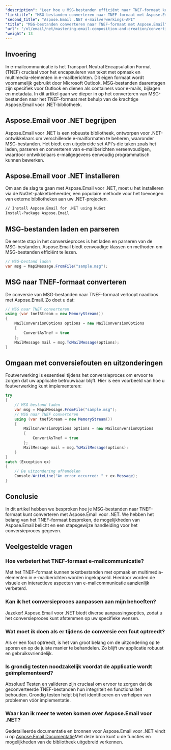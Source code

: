 ```yaml
---
"description": "Leer hoe u MSG-bestanden efficiënt naar TNEF-formaat kunt converteren met de krachtige Aspose.Email voor .NET-bibliotheek. Deze uitgebreide handleiding behandelt de installatie en het laden van MSG-bestanden."
"linktitle": "MSG-bestanden converteren naar TNEF-formaat met Aspose.Email"
"second_title": "Aspose.Email .NET e-mailverwerkings-API"
"title": "MSG-bestanden converteren naar TNEF-formaat met Aspose.Email"
"url": "/nl/email/net/mastering-email-composition-and-creation/converting-msg-files-to-tnef-format/"
"weight": 13
---
```


## Invoering

In e-mailcommunicatie is het Transport Neutral Encapsulation Format (TNEF) cruciaal voor het encapsuleren van tekst met opmaak en multimedia-elementen in e-mailberichten. Dit eigen formaat wordt voornamelijk gebruikt door Microsoft Outlook. MSG-bestanden daarentegen zijn specifiek voor Outlook en dienen als containers voor e-mails, bijlagen en metadata. In dit artikel gaan we dieper in op het converteren van MSG-bestanden naar het TNEF-formaat met behulp van de krachtige Aspose.Email voor .NET-bibliotheek.

## Aspose.Email voor .NET begrijpen

Aspose.Email voor .NET is een robuuste bibliotheek, ontworpen voor .NET-ontwikkelaars om verschillende e-mailformaten te beheren, waaronder MSG-bestanden. Het biedt een uitgebreide set API's die taken zoals het laden, parseren en converteren van e-mailberichten vereenvoudigen, waardoor ontwikkelaars e-mailgegevens eenvoudig programmatisch kunnen bewerken.

## Aspose.Email voor .NET installeren

Om aan de slag te gaan met Aspose.Email voor .NET, moet u het installeren via de NuGet-pakketbeheerder, een populaire methode voor het toevoegen van externe bibliotheken aan uw .NET-projecten.

```bash
// Install Aspose.Email for .NET using NuGet
Install-Package Aspose.Email
```

## MSG-bestanden laden en parseren

De eerste stap in het conversieproces is het laden en parseren van de MSG-bestanden. Aspose.Email biedt eenvoudige klassen en methoden om MSG-bestanden efficiënt te lezen.

```csharp
// MSG-bestand laden
var msg = MapiMessage.FromFile("sample.msg");
```

## MSG naar TNEF-formaat converteren

De conversie van MSG-bestanden naar TNEF-formaat verloopt naadloos met Aspose.Email. Zo doet u dat:

```csharp
// MSG naar TNEF converteren
using (var tnefStream = new MemoryStream())
{
    MailConversionOptions options = new MailConversionOptions
    {
        ConvertAsTnef = true
    };
    MailMessage mail = msg.ToMailMessage(options);
}
```

## Omgaan met conversiefouten en uitzonderingen

Foutverwerking is essentieel tijdens het conversieproces om ervoor te zorgen dat uw applicatie betrouwbaar blijft. Hier is een voorbeeld van hoe u foutverwerking kunt implementeren:

```csharp
try
{
    // MSG-bestand laden
    var msg = MapiMessage.FromFile("sample.msg");
    // MSG naar TNEF converteren
    using (var tnefStream = new MemoryStream())
    {
        MailConversionOptions options = new MailConversionOptions
        {
            ConvertAsTnef = true
        };
        MailMessage mail = msg.ToMailMessage(options);
    }
}
catch (Exception ex)
{
    // De uitzondering afhandelen
    Console.WriteLine("An error occurred: " + ex.Message);
}
```

## Conclusie

In dit artikel hebben we besproken hoe je MSG-bestanden naar TNEF-formaat kunt converteren met Aspose.Email voor .NET. We hebben het belang van het TNEF-formaat besproken, de mogelijkheden van Aspose.Email belicht en een stapsgewijze handleiding voor het conversieproces gegeven.

## Veelgestelde vragen

### Hoe verbetert het TNEF-formaat e-mailcommunicatie?

Met het TNEF-formaat kunnen tekstbestanden met opmaak en multimedia-elementen in e-mailberichten worden ingekapseld. Hierdoor worden de visuele en interactieve aspecten van e-mailcommunicatie aanzienlijk verbeterd.

### Kan ik het conversieproces aanpassen aan mijn behoeften?

Jazeker! Aspose.Email voor .NET biedt diverse aanpassingsopties, zodat u het conversieproces kunt afstemmen op uw specifieke wensen.

### Wat moet ik doen als er tijdens de conversie een fout optreedt?

Als er een fout optreedt, is het van groot belang om de uitzondering op te sporen en op de juiste manier te behandelen. Zo blijft uw applicatie robuust en gebruiksvriendelijk.

### Is grondig testen noodzakelijk voordat de applicatie wordt geïmplementeerd?

Absoluut! Testen en valideren zijn cruciaal om ervoor te zorgen dat de geconverteerde TNEF-bestanden hun integriteit en functionaliteit behouden. Grondig testen helpt bij het identificeren en verhelpen van problemen vóór implementatie.

### Waar kan ik meer te weten komen over Aspose.Email voor .NET?

Gedetailleerde documentatie en bronnen voor Aspose.Email voor .NET vindt u op [Aspose.Email Documentatie](https://reference.aspose.com/email/net/)Met deze bron kunt u de functies en mogelijkheden van de bibliotheek uitgebreid verkennen.